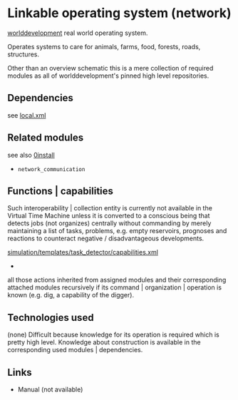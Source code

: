 Linkable operating system (network)
===

<a href="http://github.com/worlddevelopment">worlddevelopment</a> real world operating system.

Operates systems to care for animals, farms, food, forests, roads, structures.

Other than an overview schematic this is a mere collection of required modules as all of worlddevelopment's pinned high level repositories.


Dependencies
---
see <a href="local.xml">local.xml</a>



Related modules
---
see also <a href="http://wiki.opensourceecology.de/0install">0install</a>

* `network_communication`



Functions | capabilities
---

Such interoperability | collection entity is currently not available in the Virtual Time Machine unless it is converted to a conscious being that detects jobs (not organizes) centrally without commanding by merely maintaining a list of tasks, problems, e.g. empty reservoirs, prognoses and reactions to counteract negative / disadvantageous developments.

<a href="simulation/templates/task_detector/capabilities.xml">simulation/templates/task_detector/capabilities.xml</a>

+
all those actions inherited from assigned modules and their corresponding attached modules recursively if its command | organization | operation is known (e.g. dig, a capability of the digger).



Technologies used
---
(none) Difficult because knowledge for its operation is required which is pretty high level. Knowledge about construction is available in the corresponding used modules | dependencies.



Links
---
* Manual (not available)

